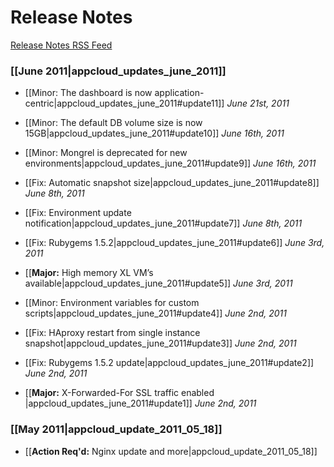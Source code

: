 # Release Notes
<a href="http://feed43.com/1082485410203701.xml">Release Notes RSS Feed</a>

### [[June 2011|appcloud_updates_june_2011]]
* [[Minor: The dashboard is now application-centric|appcloud_updates_june_2011#update11]]  *June 21st, 2011*

* [[Minor: The default DB volume size is now 15GB|appcloud_updates_june_2011#update10]]  *June 16th, 2011*

* [[Minor: Mongrel is deprecated for new environments|appcloud_updates_june_2011#update9]]  *June 16th, 2011*

* [[Fix: Automatic snapshot size|appcloud_updates_june_2011#update8]]  *June 8th, 2011*

* [[Fix: Environment update notification|appcloud_updates_june_2011#update7]]  *June 8th, 2011*

* [[Fix: Rubygems 1.5.2|appcloud_updates_june_2011#update6]]  *June 3rd, 2011*

* [[<b>Major:</b> High memory XL VM’s available|appcloud_updates_june_2011#update5]] *June 3rd, 2011*

* [[Minor: Environment variables for custom scripts|appcloud_updates_june_2011#update4]] *June 2nd, 2011*

* [[Fix: HAproxy restart from single instance snapshot|appcloud_updates_june_2011#update3]] *June 2nd, 2011*

* [[Fix: Rubygems 1.5.2 update|appcloud_updates_june_2011#update2]] *June 2nd, 2011*

* [[<b>Major:</b> X-Forwarded-For SSL traffic enabled |appcloud_updates_june_2011#update1]] *June 2nd, 2011*
   

### [[May 2011|appcloud_update_2011_05_18]]

* [[<b>Action Req'd:</b> Nginx update and more|appcloud_update_2011_05_18]]